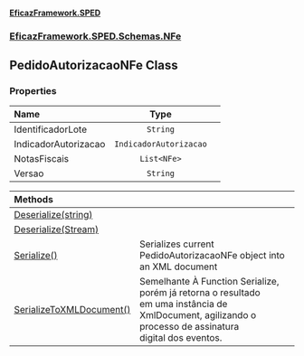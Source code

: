 #### [EficazFramework.SPED](EficazFrameworkSPED.md 'EficazFramework SPED')
### [EficazFramework.SPED.Schemas.NFe](EficazFramework.SPED.Schemas.NFe.md 'EficazFramework.SPED.Schemas.NFe')

## PedidoAutorizacaoNFe Class
### Properties

| Name | Type | |
| :--- | :---: | :--- |
| IdentificadorLote | `String` |  |
| IndicadorAutorizacao | `IndicadorAutorizacao` |  |
| NotasFiscais | `List<NFe>` |  |
| Versao | `String` |  |

| Methods | |
| :--- | :--- |
| [Deserialize(string)](EficazFramework.SPED.Schemas.NFe/PedidoAutorizacaoNFe/Deserialize(string).md 'EficazFramework.SPED.Schemas.NFe.PedidoAutorizacaoNFe.Deserialize(string)') | |
| [Deserialize(Stream)](EficazFramework.SPED.Schemas.NFe/PedidoAutorizacaoNFe/Deserialize(Stream).md 'EficazFramework.SPED.Schemas.NFe.PedidoAutorizacaoNFe.Deserialize(System.IO.Stream)') | |
| [Serialize()](EficazFramework.SPED.Schemas.NFe/PedidoAutorizacaoNFe/Serialize().md 'EficazFramework.SPED.Schemas.NFe.PedidoAutorizacaoNFe.Serialize()') | Serializes current PedidoAutorizacaoNFe object into an XML document |
| [SerializeToXMLDocument()](EficazFramework.SPED.Schemas.NFe/PedidoAutorizacaoNFe/SerializeToXMLDocument().md 'EficazFramework.SPED.Schemas.NFe.PedidoAutorizacaoNFe.SerializeToXMLDocument()') | Semelhante À Function Serialize, porém já retorna o resultado<br/>em uma instância de XmlDocument, agilizando o processo de assinatura<br/>digital dos eventos. |

